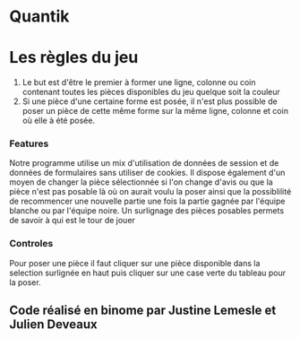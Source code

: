 # Quantik

# Les règles du jeu
1. Le but est d'être le premier à former une ligne, colonne ou coin contenant toutes les pièces disponibles du jeu quelque soit la couleur
2. Si une pièce d'une certaine forme est posée, il n'est plus possible de poser un pièce de cette même forme sur la même ligne, colonne et coin où elle à été posée.

### Features

Notre programme utilise un mix d'utilisation de données de session et de données de formulaires sans utiliser de cookies.
Il dispose également d'un moyen de changer la pièce sélectionnée si l'on change d'avis ou que la pièce n'est pas posable là où on aurait voulu la poser ainsi que la possiblilité de recommencer une nouvelle partie une fois la partie gagnée par l'équipe blanche ou par l'équipe noire.
Un surlignage des pièces posables permets de savoir à qui est le tour de jouer

### Controles
Pour poser une pièce il faut cliquer sur une pièce disponible dans la selection surlignée en haut puis cliquer sur une case verte du tableau pour la poser.

## Code réalisé en binome par Justine Lemesle et Julien Deveaux